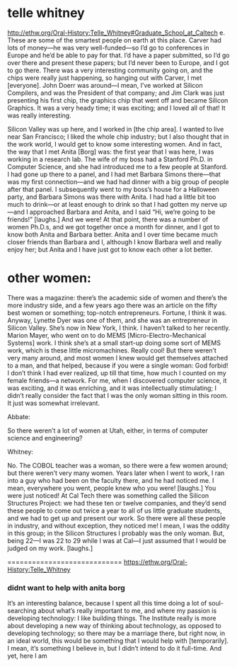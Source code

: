 # telle whitney
http://ethw.org/Oral-History:Telle_Whitney#Graduate_School_at_Caltech
e. These are some of the smartest people on earth at this place. Carver had lots of money—he was very well-funded—so I’d go to conferences in Europe and he’d be able to pay for that. I’d have a paper submitted, so I’d go over there and present these papers; but I’d never been to Europe, and I got to go there. There was a very interesting community going on, and the chips were really just happening, so hanging out with Carver, I met [everyone]. John Doerr was around—I mean, I’ve worked at Silicon Compilers, and was the President of that company; and Jim Clark was just presenting his first chip, the graphics chip that went off and became Silicon Graphics. It was a very heady time; it was exciting; and I loved all of that! It was really interesting.



Silicon Valley was up here, and I worked in [the chip area]. I wanted to live near San Francisco; I liked the whole chip industry; but I also thought that in the work world, I would get to know some interesting women. And in fact, the way that I met Anita [Borg] was: the first year that I was here, I was working in a research lab. The wife of my boss had a Stanford Ph.D. in Computer Science, and she had introduced me to a few people at Stanford. I had gone up there to a panel, and I had met Barbara Simons there—that was my first connection—and we had had dinner with a big group of people after that panel. I subsequently went to my boss’s house for a Halloween party, and Barbara Simons was there with Anita. I had had a little bit too much to drink—or at least enough to drink so that I had gotten my nerve up—and I approached Barbara and Anita, and I said “Hi, we’re going to be friends!” [laughs.] And we were! At that point, there was a number of women Ph.D.s, and we got together once a month for dinner, and I got to know both Anita and Barbara better. Anita and I over time became much closer friends than Barbara and I, although I know Barbara well and really enjoy her; but Anita and I have just got to know each other a lot better.


# other women:
There was a magazine: there’s the academic side of women and there’s the more industry side, and a few years ago there was an article on the fifty best women or something; top-notch entrepreneurs. Fortune, I think it was. Anyway, Lynette Dyer was one of them, and she was an entrepreneur in Silicon Valley. She’s now in New York, I think. I haven’t talked to her recently. Marion Mayer, who went on to do MEMS [Micro-Electro-Mechanical Systems] work. I think she’s at a small start-up doing some sort of MEMS work, which is these little micromachines. Really cool! But there weren’t very many around, and most women I knew would get themselves attached to a man, and that helped, because if you were a single woman: God forbid! I don’t think I had ever realized, up till that time, how much I counted on my female friends—a network. For me, when I discovered computer science, it was exciting, and it was enriching, and it was intellectually stimulating; I didn’t really consider the fact that I was the only woman sitting in this room. It just was somewhat irrelevant.

Abbate:

So there weren’t a lot of women at Utah, either, in terms of computer science and engineering?

Whitney:

No. The COBOL teacher was a woman, so there were a few women around; but there weren’t very many women. Years later when I went to work, I ran into a guy who had been on the faculty there, and he had noticed me. I mean, everywhere you went, people knew who you were! [laughs.] You were just noticed! At Cal Tech there was something called the Silicon Structures Project: we had these ten or twelve companies, and they’d send these people to come out twice a year to all of us little graduate students, and we had to get up and present our work. So there were all these people in industry, and without exception, they noticed me! I mean, I was the oddity in this group; in the Silicon Structures I probably was the only woman. But, being 22—I was 22 to 29 while I was at Cal—I just assumed that I would be judged on my work. [laughs.]

============================
https://ethw.org/Oral-History:Telle_Whitney 
### didnt want to help with anita borg
It’s an interesting balance, because I spent all this time doing a lot of soul-searching about what’s really important to me, and where my passion is developing technology: I like building things. The Institute really is more about developing a new way of thinking about technology, as opposed to developing technology; so there may be a marriage there, but right now, in an ideal world, this would be something that I would help with [temporarily]. I mean, it’s something I believe in, but I didn’t intend to do it full-time. And yet, here I am